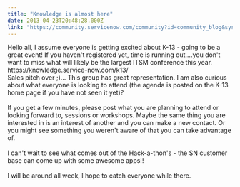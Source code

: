 ```yaml
---
title: "Knowledge is almost here"
date: 2013-04-23T20:48:28.000Z
link: "https://community.servicenow.com/community?id=community_blog&sys_id=f91d22e5dbd0dbc01dcaf3231f96196b"
---
```

<p>Hello all, I assume everyone is getting excited about K-13 - going to be a great event! If you haven't registered yet, time is running out....you don't want to miss what will likely be the largest ITSM conference this year. https://knowledge.service-now.com/k13/<br />Sales pitch over ;)... This group has great representation. I am also curious about what everyone is looking to attend (the agenda is posted on the K-13 home page if you have not seen it yet)?<br /><br />If you get a few minutes, please post what you are planning to attend or looking forward to, sessions or workshops. Maybe the same thing you are interested in is an interest of another and you can make a new contact. Or you might see something you weren't aware of that you can take advantage of.<br /><br />I can't wait to see what comes out of the Hack-a-thon's - the SN customer base can come up with some awesome apps!!<br /><br />I will be around all week, I hope to catch everyone while there.</p>